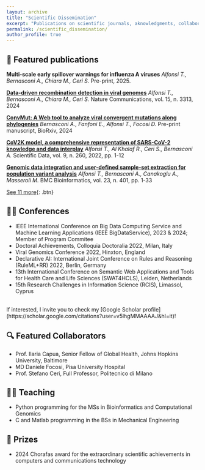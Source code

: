 ```yaml
---
layout: archive
title: "Scientific Dissemination"
excerpt: "Publications on scientific journals, aknowledgments, collaborations and conferences"
permalink: /scientific_dissemination/
author_profile: true
---
```


## 📰 Featured publications

**Multi-scale early spillover warnings for influenza A viruses**
*Alfonsi T., Bernasconi A., Chiara M., Ceri S.*
Pre-print, 2025.

**[Data-driven recombination detection in viral genomes](https://doi.org/10.1038/s41467-024-47464-5)** 
*Alfonsi T., Bernasconi A., Chiara M., Ceri S.* 
Nature Communications, vol. 15, n. 3313, 2024 

**[ConvMut: A Web tool to analyze viral convergent mutations along phylogenies](https://doi.org/10.1101/2024.12.16.628620)**
*Bernasconi A., Fanfoni E., Alfonsi T., Focosi D.*
Pre-print manuscript, BioRxiv, 2024

**[CoV2K model, a comprehensive representation of SARS-CoV-2 knowledge and data interplay](https://doi.org/10.1038/s41597-022-01348-9)** 
*Alfonsi T., Al Khalaf R., Ceri S., Bernasconi A.* 
Scientific Data, vol. 9, n. 260, 2022, pp. 1-12

**[Genomic data integration and user-defined sample-set extraction for population variant analysis](https://doi.org/10.1186/s12859-022-04927-0)** 
*Alfonsi T., Bernasconi A., Canakoglu A., Masseroli M.* 
BMC Bioinformatics, vol. 23, n. 401, pp. 1-33

[See 11 more](https://scholar.google.com/citations?view_op=list_works&hl=it&hl=it&user=v5lhgMMAAAAJ){: .btn}

## 🙋‍♂️ Conferences 
- IEEE International Conference on Big Data Computing Service and Machine Learning Applications (IEEE BigDataService), 2023 & 2024; Member of Program Commitee
- Doctoral Achievements, Colloquia Doctoralia 2022, Milan, Italy
- Viral Genomics Conference 2022, Hinxton, England
- Declarative AI: International Joint Conference on Rules
and Reasoning (RuleML+RR) 2022, Berlin, Germany
- 13th International Conference on Semantic Web Applications and Tools for Health Care and Life Sciences (SWAT4HCLS), Leiden, Netherlands
- 15th Research Challenges in Information Science (RCIS), Limassol, Cyprus

<br>
If interested, I invite you to check my [Google Scholar profile](https://scholar.google.com/citations?user=v5lhgMMAAAAJ&hl=it)!

## 🔍 Featured Collaborators

- Prof. Ilaria Capua, Senior Fellow of Global Health, Johns Hopkins University,
Baltimore
- MD Daniele Focosi, Pisa University Hospital
- Prof. Stefano Ceri, Full Professor, Politecnico di Milano

## 👨‍🏫 Teaching

- Python programming for the MSs in Bioinformatics and Computational Genomics
- C and Matlab programming in the BSs in Mechanical Engineering


## 🏅 Prizes

- 2024 Chorafas award for the extraordinary scientific achievements in computers and communications technology